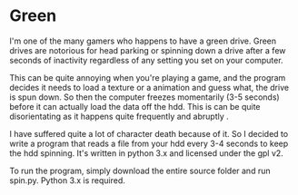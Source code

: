Green
=====
I'm one of the many gamers who happens to have a green drive. Green drives are notorious for head parking or spinning down a drive after a few seconds of inactivity regardless of any setting you set on your computer.

This can be quite annoying when you're playing a game, and the program decides it needs to load a texture or a animation and guess what, the drive is spun down. So then the computer freezes momentarily (3-5 seconds) before it can actually load the data off the hdd. This is can be quite disorientating as it happens quite frequently and abruptly .

I have suffered quite a lot of character death because of it. So I decided to write a program that reads a file from your hdd every 3-4 seconds to keep the hdd spinning. It's written in python 3.x and licensed under the gpl v2.

To run the program, simply download the entire source folder and run spin.py. Python 3.x is required.
